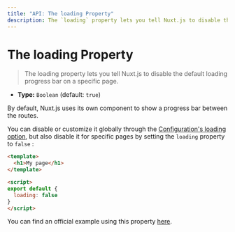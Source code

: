 ```yaml
---
title: "API: The loading Property"
description: The `loading` property lets you tell Nuxt.js to disable the default loading progress bar on a specific page.
---
```


# The loading Property

> The loading property lets you tell Nuxt.js to disable the default loading progress bar on a specific page.

- **Type:** `Boolean` (default: `true`)

By default, Nuxt.js uses its own component to show a progress bar between the routes.

You can disable or customize it globally through the [Configuration's loading option](/api/configuration-loading), but also disable it for specific pages by setting the `loading` property to `false` :

```html
<template>
  <h1>My page</h1>
</template>

<script>
export default {
  loading: false
}
</script>
```

You can find an official example using this property [here](/examples/custom-page-loading).
